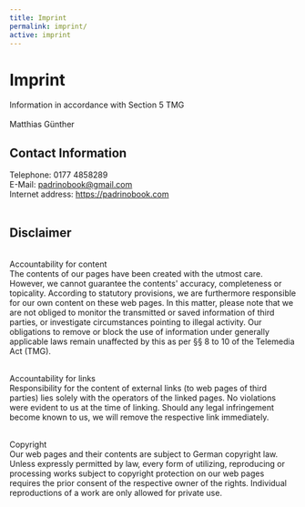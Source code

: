 ```yaml
---
title: Imprint
permalink: imprint/
active: imprint
---
```


<h1>Imprint</h1>
Information in accordance with Section 5 TMG
<br><br>Matthias Günther
<br>

<h2>Contact Information</h2>
Telephone: 0177 4858289<br>E-Mail: <a href="mailto:padrinobook@gmail.com">padrinobook@gmail.com</a><br>Internet address: <a href="https://padrinobook.com" target="_blank">https://padrinobook.com</a><br><br>

<h2>Disclaimer</h2>
<br>Accountability for content<br>
The contents of our pages have been created with the utmost care. However, we cannot guarantee the contents'
accuracy, completeness or topicality. According to statutory provisions, we are furthermore responsible for
our own content on these web pages. In this matter, please note that we are not obliged to monitor
the transmitted or saved information of third parties, or investigate circumstances pointing to illegal activity.
Our obligations to remove or block the use of information under generally applicable laws remain unaffected by this as per
§§ 8 to 10 of the Telemedia Act (TMG).

<br>Accountability for links<br>
Responsibility for the content of
external links (to web pages of third parties) lies solely with the operators of the linked pages. No violations were
evident to us at the time of linking. Should any legal infringement become known to us, we will remove the respective
link immediately.

<br>Copyright<br>
Our web pages and their contents are subject to German copyright law. Unless
expressly permitted by law, every form of utilizing, reproducing or processing
works subject to copyright protection on our web pages requires the prior consent of the respective owner of the rights.
Individual reproductions of a work are only allowed for private use.
